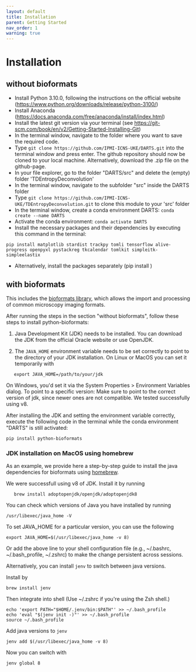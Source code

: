 ```yaml
---
layout: default
title: Installation
parent: Getting Started
nav_order: 1
warning: true
---
```


# Installation
## without bioformats
- Install Python 3.10.0, following the instructions on the official website (https://www.python.org/downloads/release/python-3100/)
- Install Anaconda (https://docs.anaconda.com/free/anaconda/install/index.html)
- Install the latest git version via your terminal (see https://git-scm.com/book/en/v2/Getting-Started-Installing-Git)
- In the terminal window, navigate to the folder where you want to save the required code. 
- Type ```git clone https://github.com/IPMI-ICNS-UKE/DARTS.git``` into the terminal window and press enter. The github repository should now be cloned to your local machine. Alternatively, download the .zip file on the github-page.
- In your file explorer, go to the folder "DARTS/src" and delete the (empty) folder 'TDEntropyDeconvolution'
- In the terminal window, navigate to the subfolder "src" inside the DARTS folder
- Type ```git clone https://github.com/IPMI-ICNS-UKE/TDEntropyDeconvolution.git``` to clone this module to your 'src' folder
- In the terminal window, create a conda environment DARTS: ```conda create --name DARTS```
- Activate the conda environment: ```conda activate DARTS```
- Install the necessary packages and their dependencies by executing this command in the terminal:
```
pip install matplotlib stardist trackpy tomli tensorflow alive-progress openpyxl pystackreg tkcalendar tomlkit simpleitk-simpleelastix
```
- Alternatively, install the packages separately (pip install <package>)

## with bioformats
This includes the [bioformats library](http://www.openmicroscopy.org/bio-formats/), which allows the import and processing of common microscopy imaging formats.

After running the steps in the section "without bioformats", follow these steps to install python-bioformats: 

1. Java Development Kit (JDK) needs to be installed. 
You can download the JDK from the official Oracle website or use OpenJDK. 
   
2. The `JAVA_HOME` environment variable needs to be set correctly to point to the directory of your JDK installation.
On Linux or MacOS you can set it temporarily with
```
   export JAVA_HOME=/path/to/your/jdk
```
On Windows, you'd set it via the System Properties > Environment Variables dialog. To point to a specific version:
Make sure to point to the correct version of jdk, since newer ones are not compatible. We tested successfully using v8. 

After installing the JDK and setting the environment variable correctly, execute the following code in the terminal while 
the conda environment "DARTS" is still activated:

```pip install python-bioformats```

### JDK installation on MacOS using homebrew

As an example, we provide here a step-by-step guide to install the java dependencies for bioformats using [homebrew](https://brew.sh/).

We were successfull using v8 of JDK. Install it by running

```
   brew install adoptopenjdk/openjdk/adoptopenjdk8
```

You can check which versions of Java you have installed by running 
```
/usr/libexec/java_home -V
```
To set JAVA_HOME for a particular version, you can use the following 
```
export JAVA_HOME=$(/usr/libexec/java_home -v 8)
```
Or add the above line to your shell configuration file (e.g., ~/.bashrc, ~/.bash_profile, ~/.zshrc) to make the change persistent across sessions.

Alternatively, you can install `jenv` to switch between java versions.

Install by 
```
brew install jenv
```
Then integrate into shell (Use ~/.zshrc if you're using the Zsh shell.)
```
echo 'export PATH="$HOME/.jenv/bin:$PATH"' >> ~/.bash_profile
echo 'eval "$(jenv init -)"' >> ~/.bash_profile
source ~/.bash_profile
```

Add java versions to `jenv`
```
jenv add $(/usr/libexec/java_home -v 8)
```
Now you can switch with 
```
jenv global 8
```

